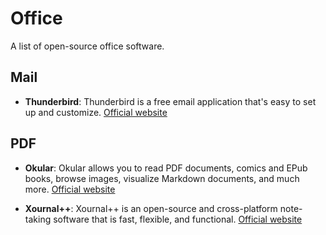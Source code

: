 # Office

A list of open-source office software.

## Mail

- **Thunderbird**: Thunderbird is a free email application that's easy to set up and customize.
  [Official website](https://www.thunderbird.net/en-US/)

## PDF

- **Okular**: Okular allows you to read PDF documents, comics and EPub books, browse images, visualize Markdown documents, and much more.
  [Official website](https://okular.kde.org/)

- **Xournal++**: Xournal++ is an open-source and cross-platform note-taking software that is fast, flexible, and functional.
  [Official website](https://xournalpp.github.io/)
